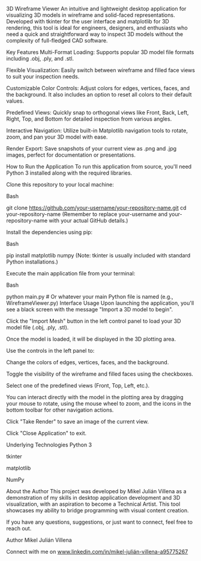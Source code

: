 3D Wireframe Viewer
An intuitive and lightweight desktop application for visualizing 3D models in wireframe and solid-faced representations. Developed with tkinter for the user interface and matplotlib for 3D rendering, this tool is ideal for engineers, designers, and enthusiasts who need a quick and straightforward way to inspect 3D models without the complexity of full-fledged CAD software.

Key Features
Multi-Format Loading: Supports popular 3D model file formats including .obj, .ply, and .stl.

Flexible Visualization: Easily switch between wireframe and filled face views to suit your inspection needs.

Customizable Color Controls: Adjust colors for edges, vertices, faces, and the background. It also includes an option to reset all colors to their default values.

Predefined Views: Quickly snap to orthogonal views like Front, Back, Left, Right, Top, and Bottom for detailed inspection from various angles.

Interactive Navigation: Utilize built-in Matplotlib navigation tools to rotate, zoom, and pan your 3D model with ease.

Render Export: Save snapshots of your current view as .png and .jpg images, perfect for documentation or presentations.

How to Run the Application
To run this application from source, you'll need Python 3 installed along with the required libraries.

Clone this repository to your local machine:

Bash

git clone https://github.com/your-username/your-repository-name.git
cd your-repository-name
(Remember to replace your-username and your-repository-name with your actual GitHub details.)

Install the dependencies using pip:

Bash

pip install matplotlib numpy
(Note: tkinter is usually included with standard Python installations.)

Execute the main application file from your terminal:

Bash

python main.py # Or whatever your main Python file is named (e.g., WireframeViewer.py)
Interface Usage
Upon launching the application, you'll see a black screen with the message "Import a 3D model to begin".

Click the "Import Mesh" button in the left control panel to load your 3D model file (.obj, .ply, .stl).

Once the model is loaded, it will be displayed in the 3D plotting area.

Use the controls in the left panel to:

Change the colors of edges, vertices, faces, and the background.

Toggle the visibility of the wireframe and filled faces using the checkboxes.

Select one of the predefined views (Front, Top, Left, etc.).

You can interact directly with the model in the plotting area by dragging your mouse to rotate, using the mouse wheel to zoom, and the icons in the bottom toolbar for other navigation actions.

Click "Take Render" to save an image of the current view.

Click "Close Application" to exit.

Underlying Technologies
Python 3

tkinter

matplotlib

NumPy

About the Author
This project was developed by Mikel Julián Villena as a demonstration of my skills in desktop application development and 3D visualization, with an aspiration to become a Technical Artist. This tool showcases my ability to bridge programming with visual content creation.

If you have any questions, suggestions, or just want to connect, feel free to reach out.

Author
Mikel Julián Villena

Connect with me on www.linkedin.com/in/mikel-julián-villena-a95775267
